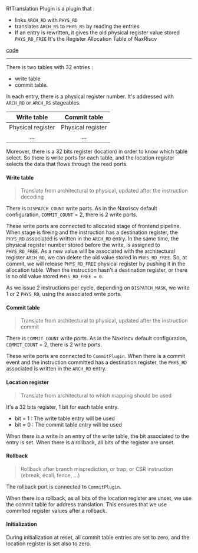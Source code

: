 RfTranslation Plugin is a plugin that :
- links `ARCH_RD` with `PHYS_RD`
- translates `ARCH_RS` to `PHYS_RS` by reading the entries
- If an entry is rewritten, it gives the old physical register value stored `PHYS_RD_FREE`
It's the Register Allocation Table of NaxRiscv

[code](https://github.com/SpinalHDL/NaxRiscv/blob/main/src/main/scala/naxriscv/frontend/RfTranslationPlugin.scala)

---

There is two tables with 32 entries :
- write table
- commit table. 

In each entry, there is a physical register number.
It's addressed with `ARCH_RD` or `ARCH_RS` stageables.

| Write table | Commit table |
| :---: | :---: |
| Physical register | Physical register |
| ... | ... |

Moreover, there is a 32 bits register (location) in order to know which table select.
So there is write ports for each table, and the location register selects the data that flows through the read ports.

#### Write table

> Translate from architectural to physical, updated after the instruction decoding

There is `DISPATCH_COUNT` write ports. As in the Naxriscv default configuration, `COMMIT_COUNT` = 2, there is 2 write ports.

These write ports are connected to allocated stage of frontend pipeline. 
When stage is fireing and the instruction has a destination register, the `PHYS_RD` associated is written in the `ARCH_RD` entry. 
In the same time, the physical register number stored before the write, is assigned to `PHYS_RD_FREE`. 
As a new value will be associated with the architectural register `ARCH_RD`, we can delete the old value stored in `PHYS_RD_FREE`. So, at commit, we will release `PHYS_RD_FREE` physical register by pushing it in the allocation table.
When the instruction hasn't a destination register, or there is no old value stored `PHYS_RD_FREE = 0`.

As we issue 2 instructions per cycle, depending on `DISPATCH_MASK`, we write 1 or 2 `PHYS_RD`, using the associated write ports.

#### Commit table

> Translate from architectural to physical, updated after the instruction commit

There is `COMMIT_COUNT` write ports. As in the Naxriscv default configuration, `COMMIT_COUNT` = 2, there is 2 write ports.

These write ports are connected to `CommitPlugin`. 
When there is a commit event and the instruction committed has a destination register, the `PHYS_RD` associated is written in the `ARCH_RD` entry.

#### Location register

> Translate from architectural to which mapping should be used

It's a 32 bits register, 1 bit for each table entry.
- bit = 1 : The write table entry will be used
- bit = 0 : The commit table entry will be used

When there is a write in an entry of the write table, the bit associated to the entry is set.
When there is a rollback, all bits of the register are unset.

#### Rollback

> Rollback after branch misprediction, or trap, or CSR instruction (ebreak, ecall, fence, ...)

The rollback port is connected to `CommitPlugin`. 

When there is a rollback, as all bits of the location register are unset, we use the commit table for address translation. This ensures that we use commited register values after a rollback.

#### Initialization

During initialization at reset, all commit table entries are set to zero, and the location register is set also to zero.


